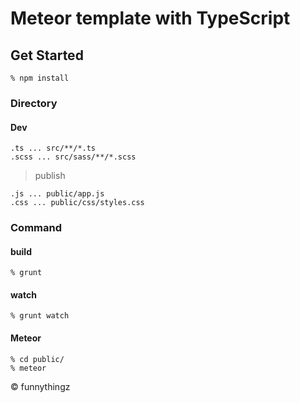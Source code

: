 Meteor template with TypeScript
=====

## Get Started

```shell
% npm install
```

### Directory

#### Dev

```shell
.ts ... src/**/*.ts
.scss ... src/sass/**/*.scss
```

> publish

```shell
.js ... public/app.js
.css ... public/css/styles.css
```

### Command

#### build

```shell
% grunt
```

#### watch

```shell
% grunt watch
```

#### Meteor

```shell
% cd public/
% meteor
```

&copy; funnythingz
